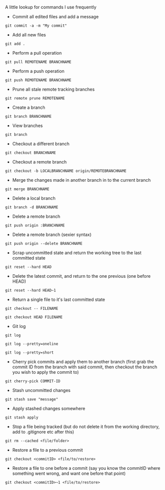 A little lookup for commands I use frequently

- Commit all edited files and add a message

`git commit -a -m "My commit"`

- Add all new files 

`git add .` 

- Perform a pull operation

`git pull REMOTENAME BRANCHNAME`

- Perform a push operation

`git push REMOTENAME BRANCHNAME`

- Prune all stale remote tracking branches

`git remote prune REMOTENAME`

- Create a branch 

`git branch BRANCHNAME`

- View branches

`git branch`

- Checkout a different branch

`git checkout BRANCHNAME`

- Checkout a remote branch 

`git checkout -b LOCALBRANCHNAME origin/REMOTEBRANCHNAME`

- Merge the changes made in another branch in to the current branch

`git merge BRANCHNAME`

- Delete a local branch 

`git branch -d BRANCHNAME`

- Delete a remote branch

`git push origin :BRANCHNAME`

- Delete a remote branch (sexier syntax)

`git push origin --delete BRANCHNAME`

- Scrap uncommitted state and return the working tree to the last committed state

`git reset --hard HEAD`

- Delete the latest commit, and return to the one previous (one before HEAD)

`git reset --hard HEAD~1`

- Return a single file to it's last committed state

`git checkout -- FILENAME`

`git checkout HEAD FILENAME`

- Git log

`git log`

`git log --pretty=oneline`

`git log --pretty=short`

- Cherry pick commits and apply them to another branch (first grab the commit ID from the branch with said commit, then checkout the branch you wish to apply the commit to)

`git cherry-pick COMMIT-ID`

- Stash uncommitted changes

`git stash save "message"`

- Apply stashed changes somewhere

`git stash apply`

- Stop a file being tracked (but do not delete it from the working directory, add to .gitignore etc after this)

`git rm --cached <file/folder>`

- Restore a file to a previous commit

`git checkout <commitID> <file/to/restore>`

- Restore a file to one before a commit (say you know the commitID where something went wrong, and want one before that point)

`git checkout <commitID>~1 <file/to/restore>`
